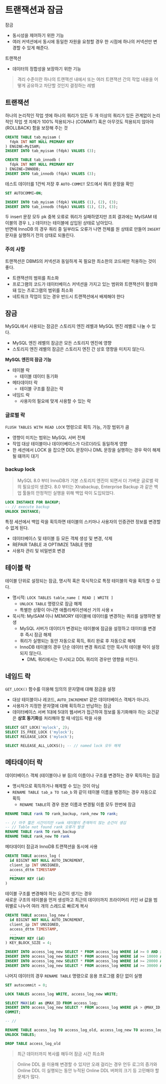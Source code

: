 # 트랜잭션과 잠금

잠금

- 동시성을 제어하기 위한 기능
- 여러 커넥션에서 동시에 동일한 자원을 요청할 경우 한 시점에 하나의 커넥션만 변경할 수 있게 해준다.

트랜잭션

- 데이터의 정합성을 보장하기 위한 기능

> 격리 수준이란 하나의 트랜잭션 내에서 또는 여러 트랜잭션 간의 작업 내용을 어떻게 공유하고 차단할 것인지 결정하는 레벨

## 트랜잭션

하나의 논리적인 작업 셋에 하나의 쿼리가 있든 두 개 이상의 쿼리가 있든 관계없이 논리적인 작업 셋 자체가 100% 적용되거나 (COMMIT) 혹은 아무것도 적용되지 않아야 (ROLLBACK) 함을 보장해 주는 것

```SQL
CREATE TABLE tab_myisam (
  fdpk INT NOT NULL PRIMARY KEY
) ENGINE=MyISAM;
INSERT INTO tab_myisam (fdpk) VALUES (3);

CREATE TABLE tab_innodb (
  fdpk INT NOT NULL PRIMARY KEY
) ENGINE=INNODB;
INSERT INTO tab_innodb (fdpk) VALUES (3);
```

테스트 데이터를 1건씩 저장 후 `AUTO-COMMIT` 모드에서 쿼리 문장을 확인

```SQL
SET AUTOCOMMI=ON;

INSERT INTO tab_myisam (fdpk) VALUES (1), (2), (3);
INSERT INTO tab_innodb (fdpk) VALUES (1), (2), (3);
```

두 insert 문장 모두 pk 중복 오류로 쿼리가 실패하였지만 조회 결과에는 MyISAM 테이블의 경우 `1`, `2` 데이터는 테이블에 삽입된 상태로 남아있다.
<br />
반면에 InnoDB 의 경우 쿼리 중 일부라도 오류가 나면 전체를 원 상태로 만들어 `INSERT` 문자을 실행하기 전의 상태로 되돌린다.

### 주의 사항

트랜잭션은 DBMS의 커넥션과 동일하게 꼭 필요한 최소한의 코드에만 적용하는 것이 좋다.

- 트랜잭션의 범위를 최소화
- 프로그램의 코드가 데이터베이스 커넥션을 가지고 있는 범위와 트랜잭션이 활성화돼 있는 츠로그램의 범위를 최소화
- 네트워크 작업이 있는 경우 반드시 트랜잭션에서 배제해야 한다

## 잠금

MySQL에서 사용되는 잠금은 스토리지 엔진 레벨과 MySQL 엔진 레벨로 나눌 수 있다.

- MySQL 엔진 레벨의 잠금은 모든 스토리지 엔진에 영향
- 스토리지 엔진 레벨의 잠금은 스토리지 엔진 간 상호 영향을 미치지 않는다.

**MySQL 엔진의 잠금 기능**

- 테이블 락
  - 테이블 데이터 동기화
- 메타데이터 락
  - 테이블 구조를 잠금는 락
- 네임드 락
  - 사용자의 필요에 맞게 사용할 수 있는 락

### 글로벌 락

`FLUSH TABLES WITH READ LOCK` 명령으로 획득 가능, 가장 범위가 큼

- 영향이 미치는 범위는 MySQL 서버 전체
- 작업 대상 테이블이나 데이터베이스가 다르더라도 동일하게 영향
- 한 세션에서 LOCK 을 잡으면 DDL 문장이나 DML 문장을 실행하는 경우 락이 해제될 떄까지 대기

### backup lock

> MySQL 8.0 부터 InnoDB가 기본 스토리지 엔진이 되면서 더 가벼운 글로벌 락의 필요성이 생겼다. 8.0 부터는 Xtrabackup, Enterprise Backup 과 같은 백업 툴들의 안정적인 실행을 위해 백업 락이 도입되었다.

```SQL
LOCK INSTANCE FOR BACKUP;
-- // execute backup
UNLOCK INSTANCE;
```

특정 세션에서 백업 락을 획득하면 테이블의 스키마나 사용자의 인증관련 정보를 변경할 수 없게 된다.

- 데이터베이스 및 테이블 등 모든 객체 생성 및 변경, 삭제
- REPAIR TABLE 과 OPTIMIZE TABLE 명령
- 사용자 관리 및 비밀번호 변경

## 테이블 락

테이블 단위로 설정되는 잠금, 명시적 혹은 묵식적으로 특정 테이블의 락을 획득할 수 있다.

- 명시적: `LOCK TABLES table_name [ READ | WRITE ]`
  - `UNLOCK TABLE` 명령으로 잠금 해제
  - 특별한 상황이 아니면 애플리케이션에선 거의 사용 x
- 묵시적: MyISAM 이나 MEMORY 테이블에 데이터를 변경하는 쿼리를 실행하면 발생
  - MySQL 서버가 데이터가 변경되는 테이블에 잠금을 설정하고 데이터를 변경 후 즉시 잠금 해제
  - 쿼리가 실행되는 동안 자동으로 획득, 쿼리 완료 후 자동으로 해제
  - InnoDB 테이블의 경우 단순 데이터 변경 쿼리로 인한 묵시적 테이블 락이 설정되지 않는다.
    - DML 쿼리에서는 무시되고 DDL 쿼리의 경우만 영향을 미친다.

## 네임드 락

`GET_LOCK()` 함수를 이용해 임의의 문자열에 대해 잠금을 설정

- 대상 테이블이나 레코드, `AUTO_INCREMENT` 같은 데이터베이스 객체가 아니다.
- 사용자가 지정한 문자열에 대해 획득하고 반납하는 잠금
- 데이터베이스 서버 1대에 5대의 웹서버가 접근하여 정보를 동기화해야 하는 요건같은 **상호 동기화**를 처리해야 할 때 네임드 락을 사용

```SQL
SELECT GET_LOCK('mylock', 2);
SELECT IS_FREE_LOCK ('mylock');
SELECT RELEASE_LOCK ('mylock');

SELECT RELEASE_ALL_LOCKS(); -- // named lock 모두 해제
```

## 메타데이터 락

데이터베이스 객체 (테이블이나 뷰 등)의 이름이나 구조를 변경하는 경우 획득하는 잠금

- 명시적으로 획득하거나 해제할 수 있는 것이 아님
- `RENAME TABLE tab_a TO tab_b` 와 같이 테이블 이름을 병경하는 경우 자동으로 획득
  - `RENAME TABLE`의 경우 원본 이름과 변경될 이름 모두 한번에 잠금

```SQL
RENAME TABLE rank TO rank_backup, rank_new TO rank;

-- // 아주 짧은 시간이지만 rank 테이븡이 존재하지 않는 순간이 생김
-- // Table not found rank 오류가 발생
RENAME TABLE rank TO rank_backup
RENAME TABLE rank_new TO rank
```

메타데이터 잠금과 InnoDB 트랜잭션을 동시에 사용

```SQL
CREATE TABLE access_log (
  id BIGINT NOT NULL AUTO_INCREMENT,
  client_ip INT UNSIGNED,
  access_dttm TIMESTAMP
  ...
  PRIMARY KEY (id)
)
```

테이블 구조를 변경해야 하는 요건이 생기는 경우 <br />
새로운 구조의 테이블을 먼저 생성하고 최근의 데이터까지 프라이머리 키인 id 값을 범위별로 나누어 여러 개의 스레드로 빠르게 복사

```SQL
CREATE TABLE access_log_new (
  id BIGINT NOT NULL AUTO_INCREMENT,
  client_ip INT UNSIGNED,
  access_dttm TIMESTAMP,
  ...
  PRIMARY KEY (id)
) KEY_BLOCK_SIZE = 4;

INSERT INTO access_log_new SELECT * FROM access_log WHERE id >= 0 AND id < 10000;
INSERT INTO access_log_new SELECT * FROM access_log WHERE id >= 10000 AND id < 20000;
INSERT INTO access_log_new SELECT * FROM access_log WHERE id >= 20000 AND id < 30000;
INSERT INTO access_log_new SELECT * FROM access_log WHERE id >= 30000 AND id < 40000;
```

나머지 데이터의 경우 `RENAME TABLE` 명령으로 응용 프로그램 중단 없이 실행

```SQL
SET autocommit = 0;

LOCK TABLES access_log WRITE, access_log_new WRITE;

SELECT MAX(id) as @MAX_ID FROM access_log;
INSERT INTO access_log_new SELECT * FROM access_log WHERE pk > @MAX_ID;
COMMIT;

-- //

RENAME TABLE access_log TO access_log_old, access_log_new TO access_log;
UNLOCK TABLES;

DROP TABLE access_log_old
```

> 최근 데이터까지 복사를 해두어 잠금 시간 최소화

> Online DDL 을 이용해 변경할 수 있지만 오래 걸리는 경우 언두 로그의 증가와 <br />
> Online DDL 이 실행되는 동안 누적된 Online DDL 버퍼의 크기 등 고민해야 할 문제가 많다.
